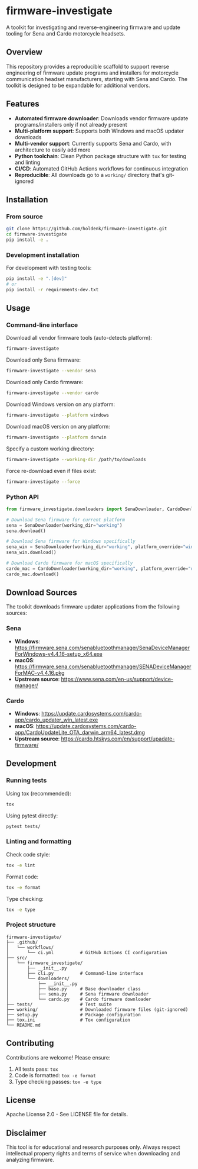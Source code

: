 # firmware-investigate

A toolkit for investigating and reverse-engineering firmware and update tooling for Sena and Cardo motorcycle headsets.

## Overview

This repository provides a reproducible scaffold to support reverse engineering of firmware update programs and installers for motorcycle communication headset manufacturers, starting with Sena and Cardo. The toolkit is designed to be expandable for additional vendors.

## Features

- **Automated firmware downloader**: Downloads vendor firmware update programs/installers only if not already present
- **Multi-platform support**: Supports both Windows and macOS updater downloads
- **Multi-vendor support**: Currently supports Sena and Cardo, with architecture to easily add more
- **Python toolchain**: Clean Python package structure with `tox` for testing and linting
- **CI/CD**: Automated GitHub Actions workflows for continuous integration
- **Reproducible**: All downloads go to a `working/` directory that's git-ignored

## Installation

### From source

```bash
git clone https://github.com/holdenk/firmware-investigate.git
cd firmware-investigate
pip install -e .
```

### Development installation

For development with testing tools:

```bash
pip install -e ".[dev]"
# or
pip install -r requirements-dev.txt
```

## Usage

### Command-line interface

Download all vendor firmware tools (auto-detects platform):

```bash
firmware-investigate
```

Download only Sena firmware:

```bash
firmware-investigate --vendor sena
```

Download only Cardo firmware:

```bash
firmware-investigate --vendor cardo
```

Download Windows version on any platform:

```bash
firmware-investigate --platform windows
```

Download macOS version on any platform:

```bash
firmware-investigate --platform darwin
```

Specify a custom working directory:

```bash
firmware-investigate --working-dir /path/to/downloads
```

Force re-download even if files exist:

```bash
firmware-investigate --force
```

### Python API

```python
from firmware_investigate.downloaders import SenaDownloader, CardoDownloader

# Download Sena firmware for current platform
sena = SenaDownloader(working_dir="working")
sena.download()

# Download Sena firmware for Windows specifically
sena_win = SenaDownloader(working_dir="working", platform_override="windows")
sena_win.download()

# Download Cardo firmware for macOS specifically
cardo_mac = CardoDownloader(working_dir="working", platform_override="darwin")
cardo_mac.download()
```

## Download Sources

The toolkit downloads firmware updater applications from the following sources:

### Sena
- **Windows**: https://firmware.sena.com/senabluetoothmanager/SenaDeviceManagerForWindows-v4.4.16-setup_x64.exe
- **macOS**: https://firmware.sena.com/senabluetoothmanager/SENADeviceManagerForMAC-v4.4.16.pkg
- **Upstream source**: https://www.sena.com/en-us/support/device-manager/

### Cardo
- **Windows**: https://update.cardosystems.com/cardo-app/cardo_updater_win_latest.exe
- **macOS**: https://update.cardosystems.com/cardo-app/CardoUpdateLite_OTA_darwin_arm64_latest.dmg
- **Upstream source**: https://cardo.htskys.com/en/support/upadate-firmware/

## Development

### Running tests

Using tox (recommended):

```bash
tox
```

Using pytest directly:

```bash
pytest tests/
```

### Linting and formatting

Check code style:

```bash
tox -e lint
```

Format code:

```bash
tox -e format
```

Type checking:

```bash
tox -e type
```

### Project structure

```
firmware-investigate/
├── .github/
│   └── workflows/
│       └── ci.yml          # GitHub Actions CI configuration
├── src/
│   └── firmware_investigate/
│       ├── __init__.py
│       ├── cli.py          # Command-line interface
│       └── downloaders/
│           ├── __init__.py
│           ├── base.py     # Base downloader class
│           ├── sena.py     # Sena firmware downloader
│           └── cardo.py    # Cardo firmware downloader
├── tests/                  # Test suite
├── working/                # Downloaded firmware files (git-ignored)
├── setup.py                # Package configuration
├── tox.ini                 # Tox configuration
└── README.md
```

## Contributing

Contributions are welcome! Please ensure:

1. All tests pass: `tox`
2. Code is formatted: `tox -e format`
3. Type checking passes: `tox -e type`

## License

Apache License 2.0 - See LICENSE file for details.

## Disclaimer

This tool is for educational and research purposes only. Always respect intellectual property rights and terms of service when downloading and analyzing firmware.
